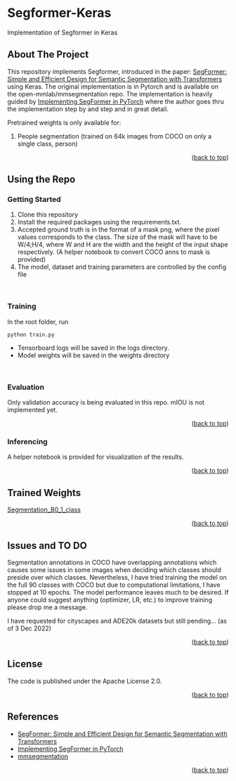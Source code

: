 <div id="top"></div>

# Segformer-Keras
Implementation of Segformer in Keras

<!-- ABOUT THE PROJECT -->
## About The Project

  This repository implements Segformer, introduced in the paper: [SegFormer: Simple and Efficient Design for Semantic Segmentation with Transformers](https://arxiv.org/abs/2105.15203) using Keras. The original implementation is in Pytorch and is available on the open-mmlab/mmsegmentation repo. The implementation is heavily guided by [Implementing SegFormer in PyTorch](https://towardsdatascience.com/implementing-segformer-in-pytorch-8f4705e2ed0e) where the author goes thru the implementation step by and step and in great detail.

Pretrained weights is only available for:
1. People segmentation (trained on 64k images from COCO on only a single class, person)


<p align="right">(<a href="#top">back to top</a>)</p>

<!-- Using the Repo -->

## Using the Repo

### Getting Started

1. Clone this repository 
2. Install the required packages using the requirements.txt. 
3. Accepted ground truth is in the format of a mask png, where the pixel values corresponds to the class. The size of the mask will have to be W/4;H/4, where W and H are the width and the height of the input shape respectively. (A helper notebook to convert COCO anns to mask is provided)
4. The model, dataset and training parameters are controlled by the config file

<br/>

### Training

In the root folder, run

```
python train.py 
```
- Tensorboard logs will be saved in the logs directory. 
- Model weights will be saved in the weights directory

<br/>

### Evaluation

Only validation accuracy is being evaluated in this repo. mIOU is not implemented yet.

<p align="right">(<a href="#top">back to top</a>)</p>

### Inferencing

A helper notebook is provided for visualization of the results.

<p align="right">(<a href="#top">back to top</a>)</p>

<!-- Trained Weights -->

## Trained Weights

[Segmentation_B0_1_class](https://drive.google.com/file/d/1ejXOjzURQOheZGAQJyssK86FB-VKnSdv/view?usp=share_link)

<p align="right">(<a href="#top">back to top</a>)</p>

## Issues and TO DO

Segmentation annotations in COCO have overlapping annotations which causes some issues in some images when deciding which classes should preside over which classes. Nevertheless, I have tried training the model on the full 90 classes with COCO but due to computational limitations, I have stopped at 10 epochs. The model performance leaves much to be desired. If anyone could suggest anything (optimizer, LR, etc.) to improve training please drop me a message.

I have requested for cityscapes and ADE20k datasets but still pending... (as of 3 Dec 2022)

<p align="right">(<a href="#top">back to top</a>)</p>

<!-- LICENSE -->
## License

The code is published under the Apache License 2.0.

<p align="right">(<a href="#top">back to top</a>)</p>

<!-- References -->
## References

- [SegFormer: Simple and Efficient Design for Semantic Segmentation with Transformers](https://arxiv.org/abs/2105.15203)
- [Implementing SegFormer in PyTorch](https://towardsdatascience.com/implementing-segformer-in-pytorch-8f4705e2ed0e)
- [mmsegmentation](https://github.com/open-mmlab/mmsegmentation)

<p align="right">(<a href="#top">back to top</a>)</p>
